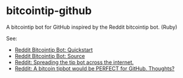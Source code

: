 bitcointip-github
=================

A bitcointip bot for GitHub inspired by the Reddit bitcointip bot. (Ruby)

See:
- [Reddit Bitcointip Bot: Quickstart](http://imgur.com/kvGk6)
- [Reddit Bitcointip Bot: Source](https://github.com/NerdfighterSean/bitcointip)
- [Reddit: Spreading the tip bot across the internet.](http://www.reddit.com/r/Bitcoin/comments/1b2fmo/)
- [Reddit: A bitcoin tipbot would be PERFECT for GitHub. Thoughts?](http://www.reddit.com/r/bitcointip/comments/1btrtu/a_bitcoin_tipbot_would_be_perfect_for_github/)
